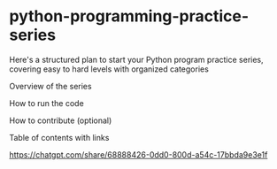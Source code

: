 # python-programming-practice-series
Here's a structured plan to start your Python program practice series, covering easy to hard levels with organized categories


Overview of the series

How to run the code

How to contribute (optional)

Table of contents with links


https://chatgpt.com/share/68888426-0dd0-800d-a54c-17bbda9e3e1f
